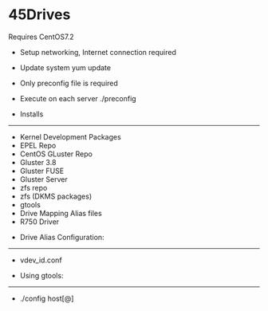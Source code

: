 # 45Drives

Requires CentOS7.2

- Setup networking, Internet connection required
- Update system
	yum update
- Only preconfig file is required
- Execute on each server
	./preconfig

- Installs
----------------------------
* Kernel Development Packages
* EPEL Repo
* CentOS GLuster Repo
* Gluster 3.8
* Gluster FUSE 
* Gluster Server
* zfs repo
* zfs (DKMS packages)
* gtools
* Drive Mapping Alias files
* R750 Driver

- Drive Alias Configuration:
----------------------------
* vdev_id.conf

- Using gtools:
----------------------------
* ./config host[@]



